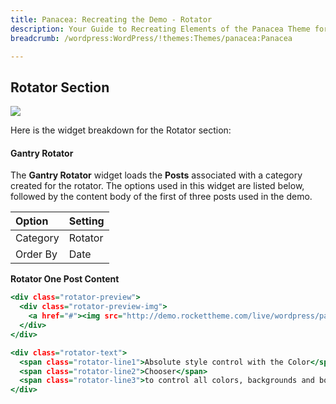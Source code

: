 ```yaml
---
title: Panacea: Recreating the Demo - Rotator
description: Your Guide to Recreating Elements of the Panacea Theme for WordPress
breadcrumb: /wordpress:WordPress/!themes:Themes/panacea:Panacea

---
```


Rotator Section
-----

![][demo]

Here is the widget breakdown for the Rotator section:

#### Gantry Rotator

The **Gantry Rotator** widget loads the **Posts** associated with a category created for the rotator. The options used in this widget are listed below, followed by the content body of the first of three posts used in the demo.

| Option      | Setting     |
| :---------- | :---------- |
| Category    | Rotator     |
| Order By    | Date        |

**Rotator One Post Content**

~~~ .html
<div class="rotator-preview">
  <div class="rotator-preview-img">
    <a href="#"><img src="http://demo.rockettheme.com/live/wordpress/panacea/wp-content/rockettheme/rt_panacea_wp/frontpage/rotator1.jpg" alt="Rotator Screenshot" width="280" height="157" /></a>
  </div>
</div>

<div class="rotator-text">
  <span class="rotator-line1">Absolute style control with the Color</span>
  <span class="rotator-line2">Chooser</span>
  <span class="rotator-line3">to control all colors, backgrounds and borders.</span>
</div>
~~~

[demo]: assets/demo_5.jpg
[menu]: ../../start/menus.md
[faq]: faq.md
